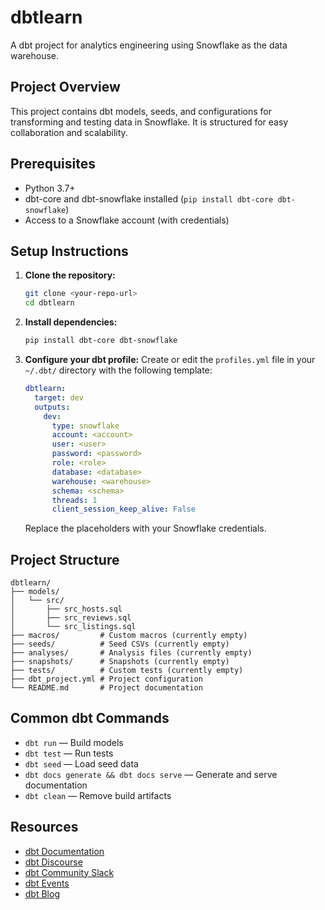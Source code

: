 # dbtlearn

A dbt project for analytics engineering using Snowflake as the data warehouse.

## Project Overview
This project contains dbt models, seeds, and configurations for transforming and testing data in Snowflake. It is structured for easy collaboration and scalability.

## Prerequisites
- Python 3.7+
- dbt-core and dbt-snowflake installed (`pip install dbt-core dbt-snowflake`)
- Access to a Snowflake account (with credentials)

## Setup Instructions
1. **Clone the repository:**
   ```bash
   git clone <your-repo-url>
   cd dbtlearn
   ```
2. **Install dependencies:**
   ```bash
   pip install dbt-core dbt-snowflake
   ```
3. **Configure your dbt profile:**
   Create or edit the `profiles.yml` file in your `~/.dbt/` directory with the following template:
   ```yaml
   dbtlearn:
     target: dev
     outputs:
       dev:
         type: snowflake
         account: <account>
         user: <user>
         password: <password>
         role: <role>
         database: <database>
         warehouse: <warehouse>
         schema: <schema>
         threads: 1
         client_session_keep_alive: False
   ```
   Replace the placeholders with your Snowflake credentials.

## Project Structure
```
dbtlearn/
├── models/
│   └── src/
│       ├── src_hosts.sql
│       ├── src_reviews.sql
│       └── src_listings.sql
├── macros/         # Custom macros (currently empty)
├── seeds/          # Seed CSVs (currently empty)
├── analyses/       # Analysis files (currently empty)
├── snapshots/      # Snapshots (currently empty)
├── tests/          # Custom tests (currently empty)
├── dbt_project.yml # Project configuration
└── README.md       # Project documentation
```

## Common dbt Commands
- `dbt run` — Build models
- `dbt test` — Run tests
- `dbt seed` — Load seed data
- `dbt docs generate && dbt docs serve` — Generate and serve documentation
- `dbt clean` — Remove build artifacts

## Resources
- [dbt Documentation](https://docs.getdbt.com/docs/introduction)
- [dbt Discourse](https://discourse.getdbt.com/)
- [dbt Community Slack](https://community.getdbt.com/)
- [dbt Events](https://events.getdbt.com)
- [dbt Blog](https://blog.getdbt.com/)
